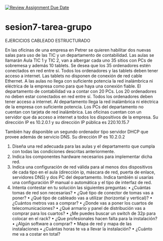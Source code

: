 [![Review Assignment Due Date](https://classroom.github.com/assets/deadline-readme-button-24ddc0f5d75046c5622901739e7c5dd533143b0c8e959d652212380cedb1ea36.svg)](https://classroom.github.com/a/GeMVQ3cL)
# sesion7-tarea-grupo
EJERCICIOS CABLEADO ESTRUCTURADO

En las oficinas de una empresa en Petrer se quieren habilitar dos nuevas salas para uso de las TIC y un departamento de contabilidad.
Las aulas se llamarán Aula TIC 1 y TIC 2, van a albergar cada uno 35 sitios con PCs de sobremesa y además 10 tablets. Se desea que los 35 ordenadores estén conectados en red entre sí.
Todos los ordenadores y las tablets deben tener acceso a internet.
Las tablets no disponen de conexión de red cable Ethernet.
A las aulas no llega con suficiente potencia la red inalámbrica ni eléctrica de la empresa como para que haya una conexión fiable.
El departamento de contabilidad va a contar con 20 PCs. Los 20 ordenadores no deben estar conectados en red entre sí.
Todos los ordenadores deben tener acceso a internet.
Al departamento llega la red inalámbrica ni eléctrica de la empresa con suficiente potencia.
Los PCs del departamento no cuentan con tarjeta de red inalámbrica.
Las oficinas cuentan con un servidor que da acceso a internet a todos los dispositivos de la empresa. Su dirección IP es 10.2.0.1 y su dirección IP pública es 220.10.15.7

También hay disponible un segundo ordenador tipo servidor DHCP que provee además de servicio DNS. Su dirección IP es 10.2.0.2
1. Diseña una red adecuada para las aulas y el departamento que cumpla con todas las condiciones descritas anteriormente.
2. Indica los componentes hardware necesarios para implementar dicha red.
3. Indica una configuración de red válida para al menos dos dispositivos de cada tipo en el aula (dirección ip, máscara de red, puerta de enlace, servidores DNS) y dos PC del departamento. Indica también si usarías una configuración IP manual o automática y el tipo de interfaz de red.
4. Intenta contestar en tu solución las siguientes preguntas:
•	¿Cuántas tomas de red son necesarias?
•	¿Qué tipo de conector de tomas vas a poner?
•	¿Qué tipo de cableado vas a utilizar (horizontal y vertical)?
•	¿Cuántos metros vas a comprar?
•	¿Donde vas a poner los cuartos de telecomunicaciones?
•	¿Qué armario y panel de distribución vas a comprar para los cuartos?
•	¿Me puedes buscar un switch de 32p para colocar en el rack?
•	¿Que profesionales hacen falta para la instalación?
•	¿Algún software a comprar?
•	Mapa de red y mapa de las instalaciones
•	¿Cuántas horas te va a llevar la instalación?
•	¿Cuánto me va a costar en total?
